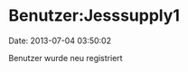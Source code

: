 Benutzer:Jesssupply1
====================

Date: 2013-07-04 03:50:02

Benutzer wurde neu registriert
